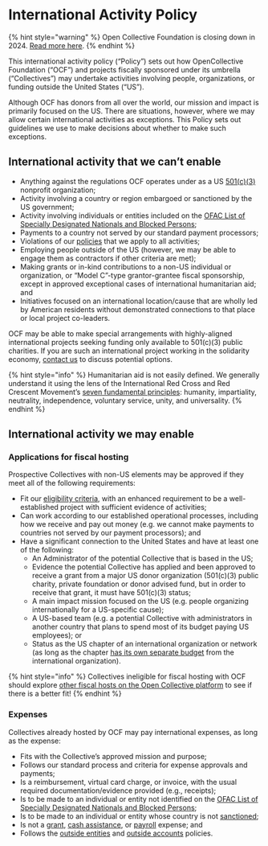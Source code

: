 # International Activity Policy

{% hint style="warning" %}
Open Collective Foundation is closing down in 2024. [Read more here](../../dissolution-faq-and-plan.md).
{% endhint %}

This international activity policy (“Policy”) sets out how OpenCollective Foundation (“OCF”) and projects fiscally sponsored under its umbrella (“Collectives”) may undertake activities involving people, organizations, or funding outside the United States (“US”).

Although OCF has donors from all over the world, our mission and impact is primarily focused on the US. There are situations, however, where we may allow certain international activities as exceptions. This Policy sets out guidelines we use to make decisions about whether to make such exceptions.

## International activity that we can’t enable

* Anything against the regulations OCF operates under as a US [501(c)(3)](https://docs.opencollective.foundation/what-we-offer/fiscal-hosting#what-does-501-c-3-mean) nonprofit organization;
* Activity involving a country or region embargoed or sanctioned by the US government;
* Activity involving individuals or entities included on the [OFAC List of Specially Designated Nationals and Blocked Persons](https://home.treasury.gov/policy-issues/financial-sanctions/specially-designated-nationals-and-blocked-persons-list-sdn-human-readable-lists);
* Payments to a country not served by our standard payment processors;
* Violations of our [policies](https://docs.opencollective.foundation/how-it-works/policies) that we apply to all activities;
* Employing people outside of the US (however, we may be able to engage them as contractors if other criteria are met);
* Making grants or in-kind contributions to a non-US individual or organization, or “Model C”-type grantor-grantee fiscal sponsorship, except in approved exceptional cases of international humanitarian aid; and
* Initiatives focused on an international location/cause that are wholly led by American residents without demonstrated connections to that place or local project co-leaders.

OCF may be able to make special arrangements with highly-aligned international projects seeking funding only available to 501(c)(3) public charities. If you are such an international project working in the solidarity economy, [contact us](../../about/contact-us.md) to discuss potential options.

{% hint style="info" %}
Humanitarian aid is not easily defined. We generally understand it using the lens of the International Red Cross and Red Crescent Movement’s [seven fundamental principles](https://www.icrc.org/sites/default/files/topic/file\_plus\_list/4046-the\_fundamental\_principles\_of\_the\_international\_red\_cross\_and\_red\_crescent\_movement.pdf): humanity, impartiality, neutrality, independence, voluntary service, unity, and universality.
{% endhint %}

## International activity we may enable <a href="#docs-internal-guid-51d1cdeb-7fff-e9a3-647c-07e69d1dfe20" id="docs-internal-guid-51d1cdeb-7fff-e9a3-647c-07e69d1dfe20"></a>

### Applications for fiscal hosting

Prospective Collectives with non-US elements may be approved if they meet all of the following requirements:

* Fit our [eligibility criteria](https://docs.opencollective.foundation/getting-started/eligibility), with an enhanced requirement to be a well-established project with sufficient evidence of activities;
* Can work according to our established operational processes, including how we receive and pay out money (e.g. we cannot make payments to countries not served by our payment processors); and
* Have a significant connection to the United States and have at least one of the following:
  * An Administrator of the potential Collective that is based in the US;
  * Evidence the potential Collective has applied and been approved to receive a grant from a major US donor organization (501(c)(3) public charity, private foundation or donor advised fund, but in order to receive that grant, it must have 501(c)(3) status;&#x20;
  * A main impact mission focused on the US (e.g. people organizing internationally for a US-specific cause);
  * A US-based team (e.g. a potential Collective with administrators in another country that plans to spend most of its budget paying US employees); or
  * Status as the US chapter of an international organization or network (as long as the chapter [has its own separate budget](https://docs.opencollective.foundation/how-it-works/policies/outside-entities-policy) from the international organization).

{% hint style="info" %}
Collectives ineligible for fiscal hosting with OCF should explore [other fiscal hosts on the Open Collective platform](https://opencollective.com/hosts) to see if there is a better fit!
{% endhint %}

### Expenses

Collectives already hosted by OCF may pay international expenses, as long as the expense:

* Fits with the Collective’s approved mission and purpose;
* Follows our standard process and criteria for expense approvals and payments;
* Is a reimbursement, virtual card charge, or invoice, with the usual required documentation/evidence provided (e.g., receipts);
* Is to be made to an individual or entity not identified on the [OFAC List of Specially Designated Nationals and Blocked Persons](https://home.treasury.gov/policy-issues/financial-sanctions/specially-designated-nationals-and-blocked-persons-list-sdn-human-readable-lists);
* Is to be made to an individual or entity whose country is not [sanctioned](https://home.treasury.gov/policy-issues/financial-sanctions/sanctions-programs-and-country-information);
* Is not a [grant](https://docs.opencollective.foundation/how-it-works/grantmaking/policy), [cash assistance](https://docs.opencollective.foundation/how-it-works/policies/cash-assistance-policy), or [payroll](https://docs.opencollective.foundation/what-we-offer/employment) expense; and
* Follows the [outside entities](https://docs.opencollective.foundation/how-it-works/policies/outside-entities-policy) and [outside accounts](https://docs.opencollective.foundation/how-it-works/policies/outside-accounts-policy) policies.
